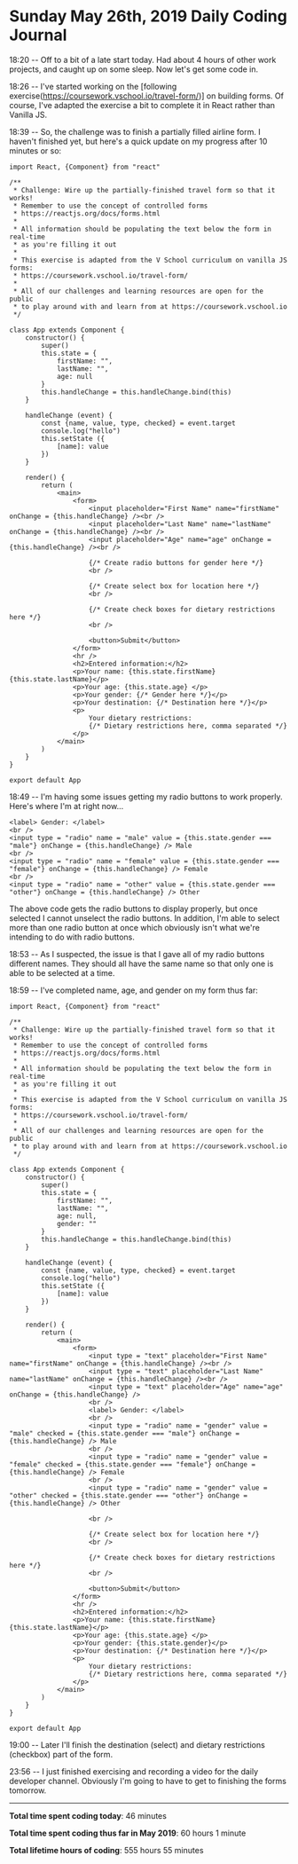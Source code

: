 # Sunday May 26th, 2019 Daily Coding Journal

18:20 -- Off to a bit of a late start today. Had about 4 hours of other work projects, and caught up on some sleep. Now let's get some code in.

18:26 -- I've started working on the [following exercise(https://coursework.vschool.io/travel-form/)] on building forms. Of course, I've adapted the exercise a bit to complete it in React rather than Vanilla JS.

18:39 -- So, the challenge was to finish a partially filled airline form. I haven't finished yet, but here's a quick update on my progress after 10 minutes or so:

```
import React, {Component} from "react"

/**
 * Challenge: Wire up the partially-finished travel form so that it works!
 * Remember to use the concept of controlled forms
 * https://reactjs.org/docs/forms.html
 * 
 * All information should be populating the text below the form in real-time
 * as you're filling it out
 * 
 * This exercise is adapted from the V School curriculum on vanilla JS forms:
 * https://coursework.vschool.io/travel-form/
 * 
 * All of our challenges and learning resources are open for the public
 * to play around with and learn from at https://coursework.vschool.io
 */

class App extends Component {
    constructor() {
        super()
        this.state = {
            firstName: "",
            lastName: "",
            age: null
        }
        this.handleChange = this.handleChange.bind(this)
    }
    
    handleChange (event) {
        const {name, value, type, checked} = event.target
        console.log("hello")
        this.setState ({
            [name]: value
        })
    }
    
    render() {
        return (
            <main>
                <form>
                    <input placeholder="First Name" name="firstName" onChange = {this.handleChange} /><br />
                    <input placeholder="Last Name" name="lastName" onChange = {this.handleChange} /><br />
                    <input placeholder="Age" name="age" onChange = {this.handleChange} /><br />
                    
                    {/* Create radio buttons for gender here */}
                    <br />
                    
                    {/* Create select box for location here */}
                    <br />
                    
                    {/* Create check boxes for dietary restrictions here */}
                    <br />
                    
                    <button>Submit</button>
                </form>
                <hr />
                <h2>Entered information:</h2>
                <p>Your name: {this.state.firstName} {this.state.lastName}</p>
                <p>Your age: {this.state.age} </p>
                <p>Your gender: {/* Gender here */}</p>
                <p>Your destination: {/* Destination here */}</p>
                <p>
                    Your dietary restrictions: 
                    {/* Dietary restrictions here, comma separated */}
                </p>
            </main>
        )
    }
}

export default App
```

18:49 -- I'm having some issues getting my radio buttons to work properly. Here's where I'm at right now...

```
<label> Gender: </label>
<br />
<input type = "radio" name = "male" value = {this.state.gender === "male"} onChange = {this.handleChange} /> Male
<br />
<input type = "radio" name = "female" value = {this.state.gender === "female"} onChange = {this.handleChange} /> Female
<br />
<input type = "radio" name = "other" value = {this.state.gender === "other"} onChange = {this.handleChange} /> Other
```
The above code gets the radio buttons to display properly, but once selected I cannot unselect the radio buttons. In addition, I'm able to select more than one radio button at once which obviously isn't what we're intending to do with radio buttons.

18:53 -- As I suspected, the issue is that I gave all of my radio buttons different names. They should all have the same name so that only one is able to be selected at a time.

18:59 -- I've completed name, age, and gender on my form thus far:

```
import React, {Component} from "react"

/**
 * Challenge: Wire up the partially-finished travel form so that it works!
 * Remember to use the concept of controlled forms
 * https://reactjs.org/docs/forms.html
 * 
 * All information should be populating the text below the form in real-time
 * as you're filling it out
 * 
 * This exercise is adapted from the V School curriculum on vanilla JS forms:
 * https://coursework.vschool.io/travel-form/
 * 
 * All of our challenges and learning resources are open for the public
 * to play around with and learn from at https://coursework.vschool.io
 */

class App extends Component {
    constructor() {
        super()
        this.state = {
            firstName: "",
            lastName: "",
            age: null,
            gender: ""
        }
        this.handleChange = this.handleChange.bind(this)
    }
    
    handleChange (event) {
        const {name, value, type, checked} = event.target
        console.log("hello")
        this.setState ({
            [name]: value
        })
    }
    
    render() {
        return (
            <main>
                <form>
                    <input type = "text" placeholder="First Name" name="firstName" onChange = {this.handleChange} /><br />
                    <input type = "text" placeholder="Last Name" name="lastName" onChange = {this.handleChange} /><br />
                    <input type = "text" placeholder="Age" name="age" onChange = {this.handleChange} />
                    <br />
                    <label> Gender: </label>
                    <br />
                    <input type = "radio" name = "gender" value = "male" checked = {this.state.gender === "male"} onChange = {this.handleChange} /> Male
                    <br />
                    <input type = "radio" name = "gender" value = "female" checked = {this.state.gender === "female"} onChange = {this.handleChange} /> Female
                    <br />
                    <input type = "radio" name = "gender" value = "other" checked = {this.state.gender === "other"} onChange = {this.handleChange} /> Other

                    <br />
                    
                    {/* Create select box for location here */}
                    <br />
                    
                    {/* Create check boxes for dietary restrictions here */}
                    <br />
                    
                    <button>Submit</button>
                </form>
                <hr />
                <h2>Entered information:</h2>
                <p>Your name: {this.state.firstName} {this.state.lastName}</p>
                <p>Your age: {this.state.age} </p>
                <p>Your gender: {this.state.gender}</p>
                <p>Your destination: {/* Destination here */}</p>
                <p>
                    Your dietary restrictions: 
                    {/* Dietary restrictions here, comma separated */}
                </p>
            </main>
        )
    }
}

export default App

```

19:00 -- Later I'll finish the destination (select) and dietary restrictions (checkbox) part of the form.

23:56 -- I just finished exercising and recording a video for the daily developer channel. Obviously I'm going to have to get to finishing the forms tomorrow.


___
**Total time spent coding today**: 46 minutes

**Total time spent coding thus far in May 2019**: 60 hours 1 minute

**Total lifetime hours of coding**: 555 hours 55 minutes

